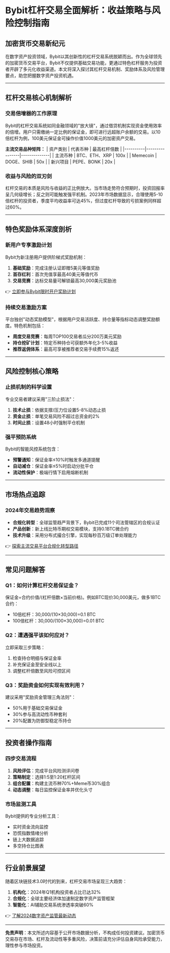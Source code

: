 # Bybit杠杆交易全面解析：收益策略与风险控制指南

## 加密货币交易新纪元
在数字资产投资领域，Bybit以其创新性的杠杆交易系统脱颖而出。作为全球领先的加密货币交易平台，Bybit不仅提供基础交易功能，更通过特色杠杆服务为投资者开辟了多元化收益渠道。本文将深入探讨其杠杆交易机制、奖励体系及风险管理要点，助您把握数字资产投资机遇。

---

## 杠杆交易核心机制解析
### 交易倍增器的工作原理
Bybit的杠杆交易系统如同金融领域的"放大镜"，通过借贷机制实现资金使用效率的倍增。用户只需缴纳一定比例的保证金，即可进行远超账户余额的交易。以10倍杠杆为例，100美元保证金可操作价值1000美元的加密资产交易。

**主流交易品种矩阵：**
| 资产类别 | 代表币种       | 最高杠杆倍数 |
|----------|----------------|--------------|
| 主流币种 | BTC、ETH、XRP  | 100x         |
| Memecoin | DOGE、SHIB     | 50x          |
| 新兴项目 | PEPE、BONK     | 20x          |

### 收益与风险的双刃剑
杠杆交易的本质是风险与收益的正比例放大。当市场走势符合预期时，投资回报率呈几何级增长；反之则可能触发强平机制。2023年市场数据显示，合理使用5-10倍杠杆的投资者，季度平均收益率可达45%，但过度杠杆导致的亏损案例同样超过60%。

---

## 特色奖励体系深度剖析
### 新用户专享激励计划
Bybit为新注册用户提供阶梯式奖励机制：
1. **基础奖励**：完成注册认证即赠5美元等值奖励
2. **首存红利**：首次充值享最高40美元等值代币
3. **交易竞赛**：达标交易量可解锁最高30,000美元奖励池

👉 [立即参与Bybit限时开户奖励计划](https://bit.ly/okx_welcome)

### 持续交易激励方案
平台独创"动态奖励模型"，根据用户交易活跃度、持仓量等指标动态调整奖励额度。特色机制包括：
- **周度交易竞赛**：每周TOP100交易者瓜分200万美元奖励
- **持仓挖矿计划**：特定币种持仓可获额外年化3-5%收益
- **推荐返佣体系**：最高可享被推荐者交易手续费15%返还

---

## 风险控制核心策略
### 止损机制的科学设置
专业交易者建议采用"三阶止损法"：
1. **技术止损**：依据支撑/压力位设置5-8%动态止损
2. **资金止损**：单笔交易风险不超过总资金的2%
3. **时间止损**：设置48小时强制平仓机制

### 强平预防系统
Bybit的智能风控系统包含：
- **预警通知**：保证金率≤10%时触发多通道提醒
- **自动减仓**：保证金率≤5%时启动分批平仓
- **流动性保护**：极端行情下启用熔断机制

---

## 市场热点追踪
### 2024年交易趋势观察
- **合规化转型**：全球监管趋严背景下，Bybit已完成11个司法管辖区的合规认证
- **产品创新**：新上线比特币期权交易模块，支持0.1BTC微合约
- **技术升级**：采用分布式撮合引擎，实现每秒百万级订单处理能力

👉 [探索主流交易平台合规化转型路径](https://bit.ly/okx_welcome)

---

## 常见问题解答
### Q1：如何计算杠杆交易保证金？
保证金=合约价值/(杠杆倍数×当前价格)。例如BTC现价30,000美元，做多1BTC合约：
- 10倍杠杆：30,000/(10×30,000)=0.1 BTC
- 100倍杠杆：30,000/(100×30,000)=0.01 BTC

### Q2：遭遇强平该如何应对？
立即采取三步策略：
1. 检查持仓明细与保证金率
2. 补充保证金至安全线以上
3. 调整杠杆倍数至风险可控区间

### Q3：奖励资金如何实现有效利用？
建议采用"奖励资金管理三角法则"：
- 50%用于基础交易保证金
- 30%参与高流动性币种套利
- 20%配置为防御型稳定币持仓

---

## 投资者操作指南
### 四步交易流程
1. **风险评估**：完成平台风险测评问卷
2. **策略制定**：选择1:5至1:20杠杆区间
3. **组合配置**：构建主流币种70%+Meme币30%组合
4. **动态调整**：每日监控保证金率并优化头寸

### 市场监测工具
Bybit提供的专业分析工具：
- 实时资金流向监控
- 恐慌指数情绪分析
- 链上大数据追踪
- 多空持仓比图表

---

## 行业前景展望
随着区块链技术3.0时代的到来，杠杆交易市场呈现三大趋势：
1. **机构化**：2024年Q1机构投资者占比已达32%
2. **合规化**：全球主要经济体加速制定数字资产监管框架
3. **智能化**：AI辅助交易系统渗透率突破60%

👉 [了解2024数字资产监管最新动态](https://bit.ly/okx_welcome)

---

**免责声明**：本文所述内容基于公开市场数据分析，不构成任何投资建议。加密货币交易存在市场、杠杆及流动性等多重风险，决策前请充分评估自身风险承受能力，理性参与市场投资。
